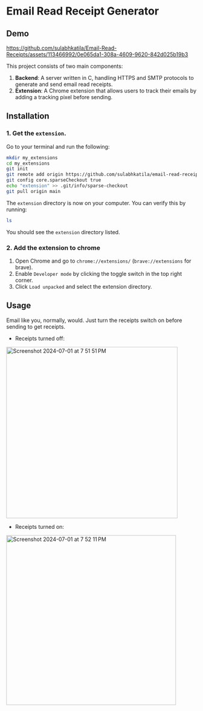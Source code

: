 # Email Read Receipt Generator

## Demo

https://github.com/sulabhkatila/Email-Read-Receipts/assets/113466992/0e065da1-308a-4609-9620-842d025b19b3

This project consists of two main components:
1. **Backend**: A server written in C, handling HTTPS and SMTP protocols to generate and send email read receipts.
2. **Extension**: A Chrome extension that allows users to track their emails by adding a tracking pixel before sending.

## Installation
### 1. Get the ```extension```.

Go to your terminal and run the following:

```sh
mkdir my_extensions
cd my_extensions
git init
git remote add origin https://github.com/sulabhkatila/email-read-receipts-generator.git
git config core.sparseCheckout true
echo "extension" >> .git/info/sparse-checkout
git pull origin main
```

The `extension` directory is now on your computer. You can verify this by running:
```sh
ls
```

You should see the `extension` directory listed.

### 2. Add the extension to chrome
1. Open Chrome and go to `chrome://extensions/` (`brave://extensions` for brave).
2. Enable `Developer mode` by clicking the toggle switch in the top right corner.
3. Click `Load unpacked` and select the extension directory.


## Usage
Email like you, normally, would. Just turn the receipts switch on before sending to get receipts.

- Receipts turned off:</br>
<img width="453" alt="Screenshot 2024-07-01 at 7 51 51 PM" src="https://github.com/sulabhkatila/Email-Read-Receipts/assets/113466992/b115c3d1-fd11-4c58-8596-f8e9b91e145d">

- Receipts turned on:</br>
<img width="449" alt="Screenshot 2024-07-01 at 7 52 11 PM" src="https://github.com/sulabhkatila/Email-Read-Receipts/assets/113466992/39a46f75-3ee6-468a-8a7c-ee64a66b4dad">

